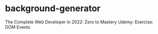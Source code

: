 # background-generator
The Complete Web Developer in 2022: Zero to Mastery Udemy: Exercise: DOM Events
